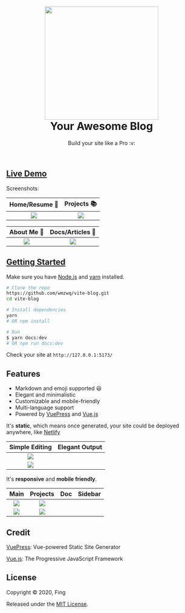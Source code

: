 <h1 align="center">
  <a href="https://github.com/wmzwq/vite-blog" title="Homepage">
    <img src="https://user-images.githubusercontent.com/5097752/39163721-4c79012c-47ae-11e8-842b-2af72f69cc2c.jpg" width="300px" alt="">
  </a>
  <br />
  Your Awesome Blog
</h1>

<p align="center">
  Build your site like a Pro :v:
</p>

<p align="center">
  <img src="https://img.shields.io/badge/License-MIT-green.svg" alt="">
  <img src="https://img.shields.io/badge/PR-welcome-brightgreen.svg" alt="">
</p>

<h2>
  <a href="https://wmzwq.github.io/" target="_blank" title="Demo">
    Live Demo
  </a>
</h2>

Screenshots:

| Home/Resume :newspaper: | Projects :books: |
| :---: | :---: |
| <img src="https://wmzwq.github.io/img/home.jpg"/> | <img src="https://wmzwq.github.io/img/project.jpg"/> |

| About Me :raising_hand: | Docs/Articles :closed_book: |
| :---: | :---: |
| <img src="https://wmzwq.github.io/img/about.jpg"/> | <img src="https://wmzwq.github.io/img/blog.jpg"/> |

<h2>
  <a href="https://github.com/wmzwq/vuepress-myblog" target="_blank" title="Getting Started">
    Getting Started
  </a>
</h2>

Make sure you have [Node.js](https://nodejs.org) and [yarn](https://yarnpkg.com) installed.

```bash
# Clone the repo
https://github.com/wmzwq/vite-blog.git
cd vite-blog

# Install dependencies
yarn
# OR npm install

# Run
$ yarn docs:dev
# OR npm run docs:dev
```

Check your site at `http://127.0.0.1:5173/`

## Features

- Markdown and emoji supported :smiley:
- Elegant and minimalistic
- Customizable and mobile-friendly
- Multi-language support
- Powered by [VuePress](https://vuepress.vuejs.org/) and [Vue.js](https://vuejs.org/)

It's **static**, which means once generated, your site could be deployed anywhere, like [Netlify](https://www.netlify.com/)

| Simple Editing | Elegant Output |
| :---: | :---: |
| <img src="https://user-images.githubusercontent.com/5097752/39165083-42470364-47b5-11e8-8e1b-e225e6cf4161.png"/> | 
<img src="https://wmzwq.github.io/img/prou.jpg"/> |

It's **responsive** and **mobile friendly**.

| Main | Projects | Doc | Sidebar |
| :---: | :---: | :---: | :---: |
| <img src="https://wmzwq.github.io/img/homeu.jpg"/> | <img src="https://wmzwq.github.io/img/aboutu.jpg"/> 
| <img src="https://wmzwq.github.io/img/prou.jpg"/> | <img src="https://wmzwq.github.io/img/blogu.jpg"/> |
## Credit

[VuePress](https://vuepress.vuejs.org/): Vue-powered Static Site Generator

[Vue.js](https://vuejs.org/): The Progressive JavaScript Framework

## License

Copyright © 2020, Fing

Released under the [MIT License](https://opensource.org/licenses/MIT).
